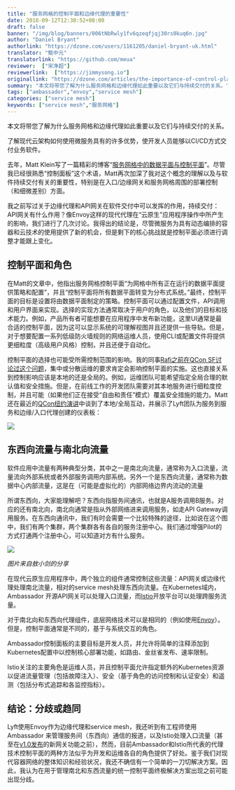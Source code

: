 ```yaml
---
title: "服务网格的控制平面和边缘代理的重要性"
date: 2018-09-12T12:38:52+08:00
draft: false
banner: "/img/blog/banners/006tNbRwly1fv6qzeqfjqj30rs0kuq6n.jpg"
author: "Daniel Bryant"
authorlink: "https://dzone.com/users/1161205/daniel-bryant-uk.html"
translator: "甄中元"
translatorlink: "https://github.com/meua"
reviewer:  ["宋净超"]
reviewerlink:  ["https://jimmysong.io"]
originallink: "https://dzone.com/articles/the-importance-of-control-planes-with-service-mesh"
summary: "本文将带您了解为什么服务网格和边缘代理如此重要以及它们与持续交付的关系。"
tags: ["ambassador","envoy","service mesh"]
categories: ["service mesh"]
keywords: ["service mesh","服务网格"]
---
```


本文将带您了解为什么服务网格和边缘代理如此重要以及它们与持续交付的关系。

了解现代云架构如何使用微服务具有的许多优势，使开发人员能够以CI/CD方式交付业务软件。

去年，Matt Klein写了一篇精彩的博客“[服务网格中的数据平面与控制平面](https://blog.envoyproxy.io/service-mesh-data-plane-vs-control-plane-2774e720f7fc)”。尽管我已经很熟悉“控制面板”这个术语，Matt再次加深了我对这个概念的理解以及与软件持续交付有关的重要性，特别是在入口/边缘网关和服务网格周围的部署控制（和细微差别）方面。

我之前写过关于边缘代理和API网关在软件交付中可以发挥的作用，持续交付：API网关有什么作用？像Envoy这样的现代代理在“云原生”应用程序操作中所产生的影响，我们进行了几次讨论。我得出的结论是，尽管微服务为具有动态编排的容器和云技术的使用提供了新的机会，但是剩下的核心挑战就是控制平面必须进行调整才能跟上变化。

## 控制平面和角色

在Matt的文章中，他指出服务网格控制平面“为网格中所有正在运行的数据平面提供策略和配置”，并且“控制平面将所有数据平面转变为分布式系统。”最终，控制平面的目标是设置将由数据平面制定的策略。控制平面可以通过配置文件，API调用和用户界面来实现。选择的实现方法通常取决于用户的角色，以及他们的目标和技术能力。例如，产品所有者可能想要在应用程序中发布新功能，这里UI通常是最合适的控制平面，因为这可以显示系统的可理解视图并且还提供一些导轨。但是，对于想要配置一系列低级防火墙规则的网络运维人员，使用CLI或配置文件将提供更细粒度（高级用户风格）控制，并且还便于自动化。

控制平面的选择也可能受所需控制范围的影响。我的同事[Rafi之前在QCon SF讨论过这个问题](https://www.infoq.com/news/2017/11/service-oriented-development)，集中或分散运维的要求肯定会影响控制平面的实施。这也直接关系到控制影响应该是本地的还是全局的。例如，运维团队可能希望指定全局合理的默认值和安全措施。但是，在前线工作的开发团队需要对其本地服务进行细粒度控制，并且可能（如果他们正在接受“自由和责任”模式）覆盖安全措施的能力。Matt还在最近的[QCon纽约演讲](https://www.infoq.com/news/2018/07/qcon-klein-service-mesh)中谈到了本地/全局互动，并展示了Lyft团队为服务到服务和边缘/入口代理创建的仪表板：

![](https://raw.githubusercontent.com/servicemesher/website/master/content/blog/the-importance-of-control-planes-with-service-mesh/006tNbRwgy1fv6sw7u1sxj30m80p577s.jpg) 

## 东西向流量与南北向流量

软件应用中流量有两种典型分类，其中之一是南北向流量，通常称为入口流量，流量流向外部系统或者外部服务调用内部系统。另外一个是东西向流量，通常称为数据中心内部流量，这是在（可能是虚拟化的）内部网络边界内流动的流量

所谓东西向，大家能理解吧？东西向指服务间通讯，也就是A服务调用B服务。对应的还有南北向，南北向通常是指从外部网络进来调用服务，如走API Gateway调用服务。在东西向通讯中，我们有时会需要一个比较特殊的途径，比如说在这个图中，我们有两个集群，两个集群各有各自的服务注册中心。我们通过增强Pilot的方式打通两个注册中心，可以知道对方有什么服务。

![](https://raw.githubusercontent.com/servicemesher/website/master/content/blog/the-importance-of-control-planes-with-service-mesh/00704eQkgy1fsy0kakg35j30qo0f0dpi.jpg)

_图片来自敖小剑的分享_

在现代云原生应用程序中，两个独立的组件通常控制这些流量：API网关或边缘代理处理南北流量，相对的service mesh处理东西向流量。在Kubernetes域内，Ambassador 开源API网关可以处理入口流量，而[Istio](https://istio.io/)开放平台可以处理跨服务流量。

对于南北向和东西向代理组件，底层网络技术可以是相同的（例如使用[Envoy](https://www.envoyproxy.io/)）。但是，控制平面通常是不同的，基于与系统交互的角色。

Ambassador控制面板的主要目标是开发人员，并允许将简单的注释添加到Kubernetes配置中以控制核心部署功能，如路由、金丝雀发布、速率限制。

Istio关注的主要角色是运维人员，并且控制平面允许指定额外的Kubernetes资源以促进流量管理（包括故障注入）、安全（基于角色的访问控制和认证安全）和遥测（包括分布式追踪和各监控指标）。

## 结论：分歧或趋同

Lyft使用Envoy作为边缘代理和service mesh，我还听到有工程师使用Ambassador 来管理服务间（东西向）通信的报道，以及Istio处理入口流量（甚至在[v1.0发布](https://www.infoq.com/news/2018/08/istio-1.0-service-mesh)的新网关功能之前），然而，目前Ambassador和Istio所代表的代理技术控制平面的两种方法似乎为开发和运维各自的角色提供了好处。鉴于我们对现代容器网络的整体知识和经验状况，我还不确信有一个简单的一刀切解决方案。因此，我认为在用于管理南北和东西流量的统一控制平面终极解决方案出现之前可能出现分歧。
